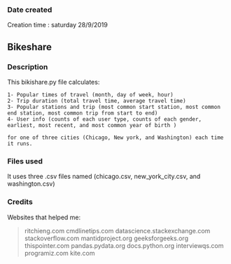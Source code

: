 ### Date created
Creation time : saturday 28/9/2019

## Bikeshare

### Description
This bikishare.py file calculates:

	1- Popular times of travel (month, day of week, hour)
    2- Trip duration (total travel time, average travel time)
    3- Popular stations and trip (most common start station, most common end station, most common trip from start to end)
    4- User info (counts of each user type, counts of each gender, earliest, most recent, and most common year of birth )

    for one of three cities (Chicago, New york, and Washington) each time it runs.

### Files used
It uses three .csv files named (chicago.csv, new_york_city.csv, and washington.csv)

### Credits
Websites that helped me:

> ritchieng.com
> cmdlinetips.com
> datascience.stackexchange.com
> stackoverflow.com
> mantidproject.org
> geeksforgeeks.org
> thispointer.com
> pandas.pydata.org
> docs.python.org
> interviewqs.com
> programiz.com
> kite.com

